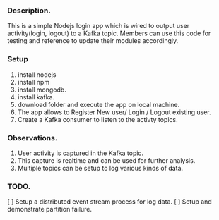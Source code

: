 ### Description.

This is a simple Nodejs login app which is wired to output user activity(login, logout) to a Kafka topic.
Members can use this code for testing and reference to update their modules accordingly.


### Setup

1. install nodejs
2. install npm
3. install mongodb.
3. install kafka.
3. download folder and execute the app on local machine.
4. The app allows to Register New user/ Login / Logout existing user.
5. Create a Kafka consumer to listen to the activty topics.


### Observations.

1. User activity is captured in the Kafka topic.
2. This capture is realtime and can be used for further analysis.
3. Multiple topics can be setup to log various kinds of data.


### TODO.
[ ] Setup a distributed event stream process for log data.
[ ] Setup and demonstrate partition failure.
